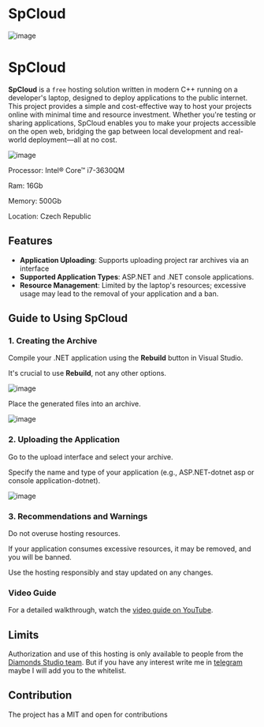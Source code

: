 # SpCloud

![image](https://github.com/user-attachments/assets/f928facd-6eb6-4ea9-a92d-a638fda4e079)
# SpCloud

**SpCloud** is a `free` hosting solution written in modern C++ running on a developer's laptop, designed to deploy applications to the public internet. This project provides a simple and cost-effective way to host your projects online with minimal time and resource investment. Whether you're testing or sharing applications, SpCloud enables you to make your projects accessible on the open web, bridging the gap between local development and real-world deployment—all at no cost.

![image](https://github.com/user-attachments/assets/de70f098-8d52-42a7-84e7-08b93258bb74)

Processor: Intel® Core™ i7-3630QM 

Ram: 16Gb

Memory: 500Gb

Location: Czech Republic

## Features

- **Application Uploading**: Supports uploading project rar archives via an interface
- **Supported Application Types**: ASP.NET and .NET console applications.
- **Resource Management**: Limited by the laptop's resources; excessive usage may lead to the removal of your application and a ban.






## Guide to Using SpCloud

### 1. Creating the Archive
Compile your .NET application using the **Rebuild** button in Visual Studio.  

It's crucial to use **Rebuild**, not any other options.  

![image](https://github.com/user-attachments/assets/5b3dba56-1bcf-450e-a844-c151e50abc05)

Place the generated files into an archive.

![image](https://github.com/user-attachments/assets/54ff7fb9-b5eb-4596-b5b5-92aca7a30ae7)


### 2. Uploading the Application
Go to the upload interface and select your archive.  

Specify the name and type of your application (e.g., ASP.NET-dotnet asp  or console application-dotnet).

![image](https://github.com/user-attachments/assets/ff34095e-f78d-4275-a6fd-e5396cf90b14)



### 3. Recommendations and Warnings
Do not overuse hosting resources.  

If your application consumes excessive resources, it may be removed, and you will be banned.

Use the hosting responsibly and stay updated on any changes.

### Video Guide
For a detailed walkthrough, watch the [video guide on YouTube](https://www.youtube.com/watch?v=_y95JUfvo_U).

## Limits

Authorization and use of this hosting is only available to people from the [Diamonds Studio team](https://discord.gg/BwKrmxQbp9).
But if you have any interest write me in [telegram](https://t.me/Hepatacor) maybe I will add you to the whitelist.  

## Contribution

The project has a MIT and open for contributions




